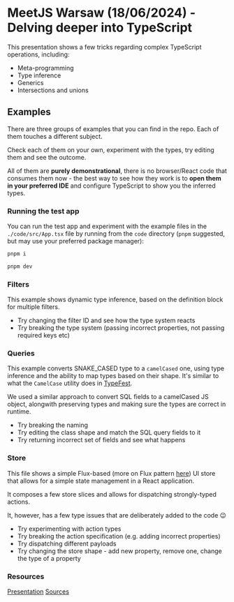# MeetJS Warsaw (18/06/2024) - **Delving deeper into TypeScript**

This presentation shows a few tricks regarding complex TypeScript operations, including:

- Meta-programming
- Type inference
- Generics
- Intersections and unions

## Examples

There are three groups of examples that you can find in the repo. Each of them touches a different subject. 

Check each of them on your own, experiment with the types, try editing them and see the outcome.

All of them are **purely demonstrational**, there is no browser/React code that consumes them now - 
the best way to see how they work is to **open them in your preferred IDE** and configure TypeScript to show you the inferred types.

### Running the test app

You can run the test app and experiment with the example files in the `./code/src/App.tsx` file by running
from the `code` directory (`pnpm` suggested, but may use your preferred package manager):

```bash
pnpm i

pnpm dev
```

### Filters

This example shows dynamic type inference, based on the definition block for multiple filters.

- Try changing the filter ID and see how the type system reacts
- Try breaking the type system (passing incorrect properties, not passing required keys etc)

### Queries

This example converts SNAKE_CASED type to a `camelCased` one, using type inference and the ability to
map types based on their shape. It's similar to what the `CamelCase` utility does in [TypeFest](https://github.com/sindresorhus/type-fest).

We used a similar approach to convert SQL fields to a camelCased JS object, alongwith preserving types and making sure
 the types are correct in runtime.


- Try breaking the naming
- Try editing the class shape and match the SQL query fields to it
- Try returning incorrect set of fields and see what happens

### Store

This file shows a simple Flux-based (more on Flux pattern [here](https://facebookarchive.github.io/flux/docs/in-depth-overview/))
UI store that allows for a simple state management in a React application. 

It composes a few store slices and allows for dispatching strongly-typed actions.

It, however, has a few type issues that are deliberately added to the code 😉

- Try experimenting with action types
- Try breaking the action specification (e.g. adding incorrect properties)
- Try dispatching different payloads
- Try changing the store shape - add new property, remove one, change the type of a property

### Resources

[Presentation](./presentation.pdf)
[Sources](./code)